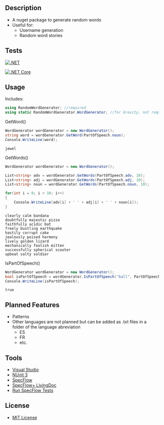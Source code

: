 ## Description
* A nuget package to generate random words
* Useful for:
  * Username generation
  * Random word stories
## Tests
[![.NET](https://github.com/cryptic-wizard/random-word-generator/actions/workflows/dotnet.yml/badge.svg)](https://github.com/cryptic-wizard/random-word-generator/actions/workflows/dotnet.yml)

[![.NET Core](https://github.com/cryptic-wizard/random-word-generator/actions/workflows/dotnetcore.yml/badge.svg)](https://github.com/cryptic-wizard/random-word-generator/actions/workflows/dotnetcore.yml)

## Usage
Includes:
```C#
using RandomWordGenerator; //required
using static RandomWordGenerator.WordGenerator; //for brevity, not required
```

GetWord()
```C#
WordGenerator wordGenerator = new WordGenerator();
string word = wordGenerator.GetWord(PartOfSpeech.noun);
Console.WriteLine(word);
```
```Text
jewel
```

GetWords()
```C#
WordGenerator wordGenerator = new WordGenerator();

List<string> adv = wordGenerator.GetWords(PartOfSpeech.adv, 10);
List<string> adj = wordGenerator.GetWords(PartOfSpeech.adj, 10);
List<string> noun = wordGenerator.GetWords(PartOfSpeech.noun, 10);

for(int i = 0; i < 10; i++)
{
    Console.WriteLine(adv[i] + ' ' + adj[i] + ' ' + noun[i]);
}
```
```Text
clearly calm bandana
doubtfully majestic pizza
faithfully acidic bat
freely bustling earthquake
hastily corrupt cake
jealously poised harmony
lively golden lizard
mechanically foolish mitten
successfully spherical scooter
upbeat salty soldier
```

IsPartOfSpeech()
```C#
WordGenerator wordGenerator = new WordGenerator();
bool isPartOfSpeech = wordGenerator.IsPartOfSpeech("ball", PartOfSpeech.noun);
Console.WriteLine(isPartOfSpeech);
```
```Text
true
```

## Planned Features
* Patterns
* Other languages are not planned but can be added as .txt files in a folder of the language abreviation
  * ES
  * FR
  * etc.

## Tools
* [Visual Studio](https://visualstudio.microsoft.com/vs/)
* [NUnit 3](https://nunit.org/)
* [SpecFlow](https://specflow.org/tools/specflow/)
* [SpecFlow+ LivingDoc](https://specflow.org/tools/living-doc/)
* [Run SpecFlow Tests](https://github.com/marketplace/actions/run-specflow-tests)
## License
* [MIT License](https://github.com/cryptic-wizard/random-word-generator/blob/main/LICENSE.md)
